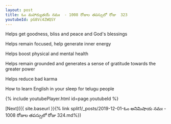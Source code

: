 ```yaml
---
layout: post
title: ఓం మహాద్యుతయే నమః  - 1008 రోజుల తపస్సులో రోజు  323
youtubeId: pG8Vc4ZWQSY
---
```

 
 
Helps get goodness, bliss and peace and God's blessings
 
Helps remain focused, help generate inner energy 
 
Helps boost physical and mental health 
 
Helps remain grounded and generates a sense of gratitude towards the greater power 
 
Helps reduce bad karma
 
How to learn English in your sleep for telugu people
 
 
 
 


{% include youtubePlayer.html id=page.youtubeId %}
 
[Next]({{ site.baseurl }}{% link split1/_posts/2019-12-01-ఓం అనిమిషాయ నమః  - 1008 రోజుల తపస్సులో రోజు  324.md%})
 
